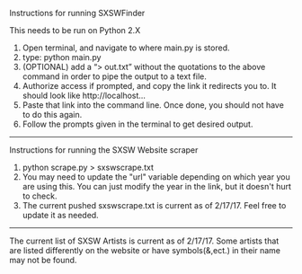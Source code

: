 Instructions for running SXSWFinder

This needs to be run on Python 2.X

1. Open terminal, and navigate to where main.py is stored.
2. type: python main.py <Spotify Username>
3. (OPTIONAL) add a “> out.txt” without the quotations to the above command in order to pipe the output to a text file.
4. Authorize access if prompted, and copy the link it redirects you to. It should look like http://localhost…
5. Paste that link into the command line. Once done, you should not have to do this again.
6. Follow the prompts given in the terminal to get desired output.

<hr>

Instructions for running the SXSW Website scraper

1. python scrape.py > sxswscrape.txt
2. You may need to update the "url" variable depending on which year you are using this. You can just modify the year in the link, but it doesn't hurt to check.
3. The current pushed sxswscrape.txt is current as of 2/17/17. Feel free to update it as needed.

<hr>

The current list of SXSW Artists is current as of 2/17/17.
Some artists that are listed differently on the website or have symbols(&,ect.) in their name may not be found.

